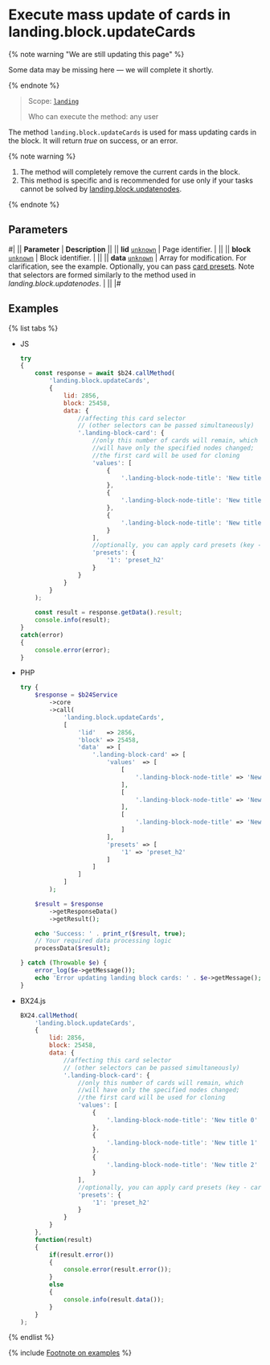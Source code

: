 # Execute mass update of cards in landing.block.updateCards

{% note warning "We are still updating this page" %}

Some data may be missing here — we will complete it shortly.

{% endnote %}

> Scope: [`landing`](../../../scopes/permissions.md)
>
> Who can execute the method: any user

The method `landing.block.updateCards` is used for mass updating cards in the block. It will return _true_ on success, or an error.

{% note warning %}

1. The method will completely remove the current cards in the block.
2. This method is specific and is recommended for use only if your tasks cannot be solved by [landing.block.updatenodes](./landing-block-update-nodes.md).

{% endnote %}

## Parameters

#|
|| **Parameter** | **Description** ||
|| **lid**
[`unknown`](../../../data-types.md) | Page identifier. | ||
|| **block**
[`unknown`](../../../data-types.md) | Block identifier. | ||
|| **data**
[`unknown`](../../../data-types.md) | Array for modification. For clarification, see the example. Optionally, you can pass [card presets](../extended-description.md).
Note that selectors are formed similarly to the method used in _landing.block.updatenodes_. | ||
|#

## Examples

{% list tabs %}

- JS

    ```js
    try
    {
    	const response = await $b24.callMethod(
    		'landing.block.updateCards',
    		{
    			lid: 2856,
    			block: 25458,
    			data: {
    				//affecting this card selector
    				// (other selectors can be passed simultaneously)
    				'.landing-block-card': {
    					//only this number of cards will remain, which
    					//will have only the specified nodes changed;
    					//the first card will be used for cloning
    					'values': [
    						{
    							'.landing-block-node-title': 'New title 0'
    						},
    						{
    							'.landing-block-node-title': 'New title 1'
    						},
    						{
    							'.landing-block-node-title': 'New title 2'
    						}
    					],
    					//optionally, you can apply card presets (key - card number starting from 0)
    					'presets': {
    						'1': 'preset_h2'
    					}
    				}
    			}
    		}
    	);
    	
    	const result = response.getData().result;
    	console.info(result);
    }
    catch(error)
    {
    	console.error(error);
    }
    ```

- PHP

    ```php
    try {
        $response = $b24Service
            ->core
            ->call(
                'landing.block.updateCards',
                [
                    'lid'   => 2856,
                    'block' => 25458,
                    'data'  => [
                        '.landing-block-card' => [
                            'values'  => [
                                [
                                    '.landing-block-node-title' => 'New title 0'
                                ],
                                [
                                    '.landing-block-node-title' => 'New title 1'
                                ],
                                [
                                    '.landing-block-node-title' => 'New title 2'
                                ]
                            ],
                            'presets' => [
                                '1' => 'preset_h2'
                            ]
                        ]
                    ]
                ]
            );
    
        $result = $response
            ->getResponseData()
            ->getResult();
    
        echo 'Success: ' . print_r($result, true);
        // Your required data processing logic
        processData($result);
    
    } catch (Throwable $e) {
        error_log($e->getMessage());
        echo 'Error updating landing block cards: ' . $e->getMessage();
    }
    ```

- BX24.js

    ```js
    BX24.callMethod(
        'landing.block.updateCards',
        {
            lid: 2856,
            block: 25458,
            data: {
                //affecting this card selector
                // (other selectors can be passed simultaneously)
                '.landing-block-card': {
                    //only this number of cards will remain, which
                    //will have only the specified nodes changed;
                    //the first card will be used for cloning
                    'values': [
                        {
                            '.landing-block-node-title': 'New title 0'
                        },
                        {
                            '.landing-block-node-title': 'New title 1'
                        },
                        {
                            '.landing-block-node-title': 'New title 2'
                        }
                    ],
                    //optionally, you can apply card presets (key - card number starting from 0)
                    'presets': {
                        '1': 'preset_h2'
                    }
                }
            }
        },
        function(result)
        {
            if(result.error())
            {
                console.error(result.error());
            }
            else
            {
                console.info(result.data());
            }
        }
    );
    ```

{% endlist %}

{% include [Footnote on examples](../../../../_includes/examples.md) %}